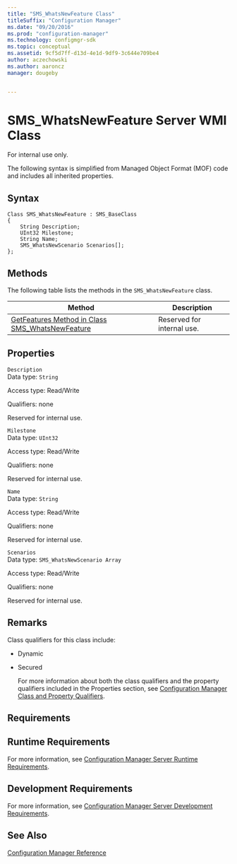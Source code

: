 ```yaml
---
title: "SMS_WhatsNewFeature Class"
titleSuffix: "Configuration Manager"
ms.date: "09/20/2016"
ms.prod: "configuration-manager"
ms.technology: configmgr-sdk
ms.topic: conceptual
ms.assetid: 9cf5d7ff-d13d-4e1d-9df9-3c644e709be4
author: aczechowski
ms.author: aaroncz
manager: dougeby


---
```

# SMS_WhatsNewFeature Server WMI Class
For internal use only.  

 The following syntax is simplified from Managed Object Format (MOF) code and includes all inherited properties.  

## Syntax  

```  
Class SMS_WhatsNewFeature : SMS_BaseClass  
{  
    String Description;  
    UInt32 Milestone;  
    String Name;  
    SMS_WhatsNewScenario Scenarios[];  
};  

```  

## Methods  
 The following table lists the methods in the `SMS_WhatsNewFeature` class.  

|Method|Description|  
|------------|-----------------|  
|[GetFeatures Method in Class SMS_WhatsNewFeature](../../../develop/reference/misc/getfeatures-method-in-class-sms_whatsnewfeature.md)|Reserved for internal use.|  

## Properties  
 `Description`  
 Data type: `String`  

 Access type: Read/Write  

 Qualifiers: none  

 Reserved for internal use.  

 `Milestone`  
 Data type: `UInt32`  

 Access type: Read/Write  

 Qualifiers: none  

 Reserved for internal use.  

 `Name`  
 Data type: `String`  

 Access type: Read/Write  

 Qualifiers: none  

 Reserved for internal use.  

 `Scenarios`  
 Data type: `SMS_WhatsNewScenario Array`  

 Access type: Read/Write  

 Qualifiers: none  

 Reserved for internal use.  

## Remarks  
 Class qualifiers for this class include:  

- Dynamic  

- Secured  

  For more information about both the class qualifiers and the property qualifiers included in the Properties section, see [Configuration Manager Class and Property Qualifiers](../../../develop/reference/misc/class-and-property-qualifiers.md).  

## Requirements  

## Runtime Requirements  
 For more information, see [Configuration Manager Server Runtime Requirements](../../../develop/core/reqs/server-runtime-requirements.md).  

## Development Requirements  
 For more information, see [Configuration Manager Server Development Requirements](../../../develop/core/reqs/server-development-requirements.md).  

## See Also  
 [Configuration Manager Reference](../../../develop/reference/configuration-manager-reference.md)
